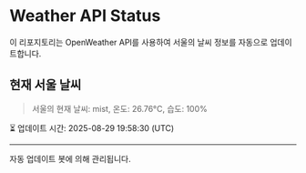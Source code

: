 
# Weather API Status

이 리포지토리는 OpenWeather API를 사용하여 서울의 날씨 정보를 자동으로 업데이트합니다.

## 현재 서울 날씨
> 서울의 현재 날씨: mist, 온도: 26.76°C, 습도: 100%

⏳ 업데이트 시간: 2025-08-29 19:58:30 (UTC)

---
자동 업데이트 봇에 의해 관리됩니다.
